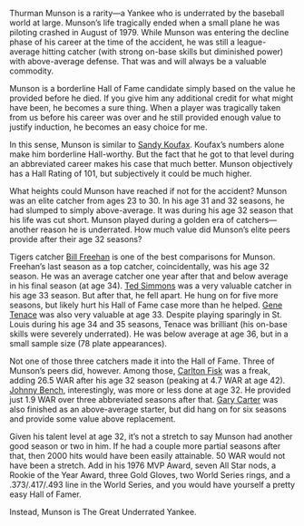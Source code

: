 Thurman Munson is a rarity—a Yankee who is underrated by the baseball
world at large. Munson’s life tragically ended when a small plane he was
piloting crashed in August of 1979. While Munson was entering the
decline phase of his career at the time of the accident, he was still a
league-average hitting catcher (with strong on-base skills but
diminished power) with above-average defense. That was and will always
be a valuable commodity.

Munson is a borderline Hall of Fame candidate simply based on the value
he provided before he died. If you give him any additional credit for
what might have been, he becomes a sure thing. When a player was
tragically taken from us before his career was over and he still
provided enough value to justify induction, he becomes an easy choice
for me.

In this sense, Munson is similar to [Sandy Koufax](/player/koufasa01 "View Sandy Koufax's page"). Koufax’s
numbers alone make him borderline Hall-worthy. But the fact that he got
to that level during an abbreviated career makes his case that much
better. Munson objectively has a Hall Rating of 101, but subjectively it
could be much higher.

What heights could Munson have reached if not for the accident? Munson
was an elite catcher from ages 23 to 30. In his age 31 and 32 seasons,
he had slumped to simply above-average. It was during his age 32 season
that his life was cut short. Munson played during a golden era of
catchers—another reason he is underrated. How much value did Munson’s
elite peers provide after their age 32 seasons?

Tigers catcher [Bill Freehan](/player/freehbi01 "View Bill Freehan's page") is one of the best comparisons
for Munson. Freehan’s last season as a top catcher, coincidentally, was
his age 32 season. He was an average catcher one year after that and
below average in his final season (at age 34). [Ted Simmons](/player/simmote01 "View Ted Simmons' page")
was a very valuable catcher in his age 33 season. But after that, he
fell apart. He hung on for five more seasons, but likely hurt his Hall
of Fame case more than he helped. [Gene Tenace](/player/tenacge01 "View Gene Tenace's page") was also
very valuable at age 33. Despite playing sparingly in St. Louis during
his age 34 and 35 seasons, Tenace was brilliant (his on-base skills were
severely underrated). He was below average at age 36, but in a small
sample size (78 plate appearances).

Not one of those three catchers made it into the Hall of Fame. Three of
Munson’s peers did, however. Among those, [Carlton Fisk](/player/fiskca01 "View Carlton Fisk's page") was
a freak, adding 26.5 WAR after his age 32 season (peaking at 4.7 WAR at
age 42). [Johnny Bench](/player/benchjo01 "View Johnny Bench's page"), interestingly, was more or less
done at age 32. He provided just 1.9 WAR over three abbreviated seasons
after that. [Gary Carter](/player/cartega01 "View Gary Carter's page") was also finished as an
above-average starter, but did hang on for six seasons and provide some
value above replacement.

Given his talent level at age 32, it’s not a stretch to say Munson had
another good season or two in him. If he had a couple more partial
seasons after that, then 2000 hits would have been easily attainable. 50
WAR would not have been a stretch. Add in his 1976 MVP Award, seven All
Star nods, a Rookie of the Year Award, three Gold Gloves, two World
Series rings, and a .373/.417/.493 line in the World Series, and you
would have yourself a pretty easy Hall of Famer.

Instead, Munson is The Great Underrated Yankee.
